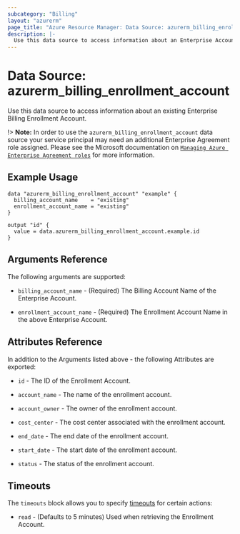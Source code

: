 ```yaml
---
subcategory: "Billing"
layout: "azurerm"
page_title: "Azure Resource Manager: Data Source: azurerm_billing_enrollment_account"
description: |-
  Use this data source to access information about an Enterprise Account Enrollment.
---
```


# Data Source: azurerm_billing_enrollment_account

Use this data source to access information about an existing Enterprise Billing Enrollment Account.

!> **Note:** In order to use the `azurerm_billing_enrollment_account` data source your service principal may need an additional Enterprise Agreement role assigned. Please see the Microsoft documentation on [`Managing Azure Enterprise Agreement roles`](https://learn.microsoft.com/en-us/azure/cost-management-billing/manage/understand-ea-roles) for more information.

## Example Usage

```hcl
data "azurerm_billing_enrollment_account" "example" {
  billing_account_name    = "existing"
  enrollment_account_name = "existing"
}

output "id" {
  value = data.azurerm_billing_enrollment_account.example.id
}
```

## Arguments Reference

The following arguments are supported:

* `billing_account_name` - (Required) The Billing Account Name of the Enterprise Account.

* `enrollment_account_name` - (Required) The Enrollment Account Name in the above Enterprise Account.

## Attributes Reference

In addition to the Arguments listed above - the following Attributes are exported:

* `id` - The ID of the Enrollment Account.

* `account_name` - The name of the enrollment account.

* `account_owner` - The owner of the enrollment account.

* `cost_center` - The cost center associated with the enrollment account.

* `end_date` - The end date of the enrollment account.

* `start_date` - The start date of the enrollment account.

* `status` - The status of the enrollment account.

## Timeouts

The `timeouts` block allows you to specify [timeouts](https://www.terraform.io/language/resources/syntax#operation-timeouts) for certain actions:

* `read` - (Defaults to 5 minutes) Used when retrieving the Enrollment Account.
